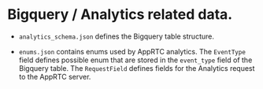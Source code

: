 # Bigquery / Analytics related data.

* `analytics_schema.json` defines the Bigquery table structure.

* `enums.json` contains enums used by AppRTC analytics. The
	`EventType` field defines possible enum that are stored in the
	`event_type` field of the Bigquery table. The `RequestField`
	defines fields for the Analytics request to the AppRTC server.
